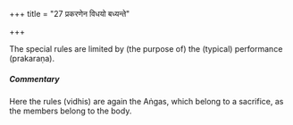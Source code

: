 +++
title = "27 प्रकरणेन विधयो बध्यन्ते"

+++

The special rules are limited by (the purpose of) the (typical) performance (prakaraṇa).

#####  Commentary

Here the rules (vidhis) are again the Aṅgas, which belong to a sacrifice, as the members belong to the body.
